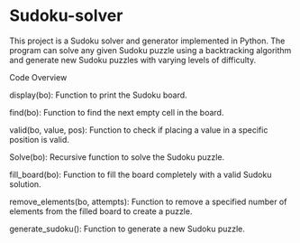 # Sudoku-solver
This project is a Sudoku solver and generator implemented in Python. The program can solve any given Sudoku puzzle using a backtracking algorithm and generate new Sudoku puzzles with varying levels of difficulty.


Code Overview

display(bo): Function to print the Sudoku board.

find(bo): Function to find the next empty cell in the board.

valid(bo, value, pos): Function to check if placing a value in a specific position is valid.

Solve(bo): Recursive function to solve the Sudoku puzzle.

fill_board(bo): Function to fill the board completely with a valid Sudoku solution.

remove_elements(bo, attempts): Function to remove a specified number of elements from the filled board to create a puzzle.

generate_sudoku(): Function to generate a new Sudoku puzzle.
